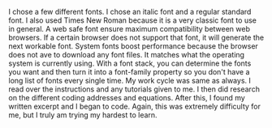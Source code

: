 I chose a few different fonts. I chose an italic font and a regular standard font. I also used Times New Roman because it is a very classic font to use in general.
A web safe font ensure maximum compatibility between web browsers. If a certain browser does not support that font, it will generate the next workable font. System fonts boost performance because the browser does not ave to download any font files. It matches what the operating system is currently using. With a font stack, you can determine the fonts you want and then turn it into a font-family property so you don't have a long list of fonts every single time.
My work cycle was same as always. I read over the instructions and any tutorials given to me. I then did research on the different coding addresses and equations. After this, I found my written excerpt and I began to code. Again, this was extremely difficulty for me, but I truly am trying my hardest to learn.
